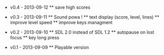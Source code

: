 * v0.4 - 2013-09-12
** save high scores

* v0.3 - 2013-09-11
** Sound powa !
** text display (score, level, lines)
** improve level speed
** improve keys managment

* v0.2 - 2013-09-10
** SDL 2.0 instead of SDL 1.2
** autopause on lost focus
** key long press

* v0.1 - 2013-09-09
** Playable version

